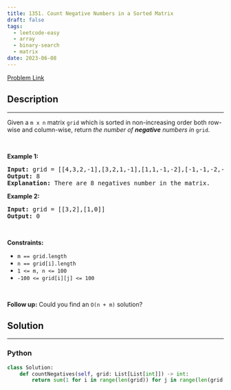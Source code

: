 ```yaml
---
title: 1351. Count Negative Numbers in a Sorted Matrix
draft: false
tags: 
  - leetcode-easy
  - array
  - binary-search
  - matrix
date: 2023-06-08
---
```


[Problem Link](https://leetcode.com/problems/count-negative-numbers-in-a-sorted-matrix/)

## Description

---
<p>Given a <code>m x n</code> matrix <code>grid</code> which is sorted in non-increasing order both row-wise and column-wise, return <em>the number of <strong>negative</strong> numbers in</em> <code>grid</code>.</p>

<p>&nbsp;</p>
<p><strong class="example">Example 1:</strong></p>

<pre>
<strong>Input:</strong> grid = [[4,3,2,-1],[3,2,1,-1],[1,1,-1,-2],[-1,-1,-2,-3]]
<strong>Output:</strong> 8
<strong>Explanation:</strong> There are 8 negatives number in the matrix.
</pre>

<p><strong class="example">Example 2:</strong></p>

<pre>
<strong>Input:</strong> grid = [[3,2],[1,0]]
<strong>Output:</strong> 0
</pre>

<p>&nbsp;</p>
<p><strong>Constraints:</strong></p>

<ul>
	<li><code>m == grid.length</code></li>
	<li><code>n == grid[i].length</code></li>
	<li><code>1 &lt;= m, n &lt;= 100</code></li>
	<li><code>-100 &lt;= grid[i][j] &lt;= 100</code></li>
</ul>

<p>&nbsp;</p>
<strong>Follow up:</strong> Could you find an <code>O(n + m)</code> solution?

## Solution

---
### Python
``` py title='count-negative-numbers-in-a-sorted-matrix'
class Solution:
    def countNegatives(self, grid: List[List[int]]) -> int:
        return sum(1 for i in range(len(grid)) for j in range(len(grid[0])) if grid[i][j] < 0)
```

